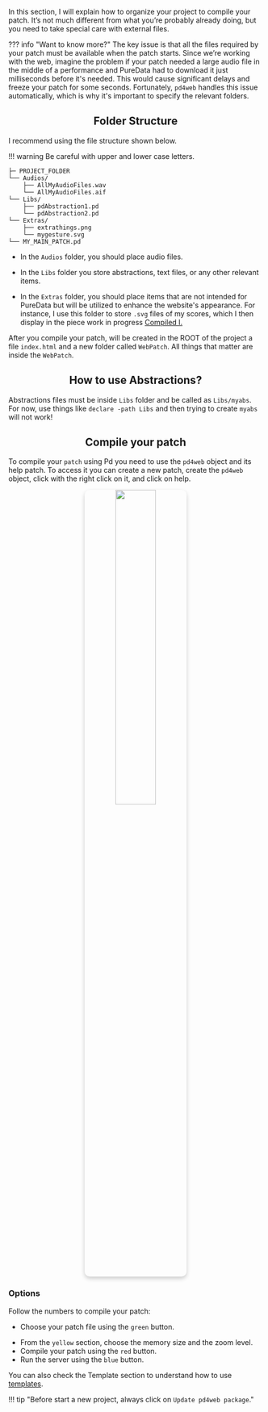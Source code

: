 In this section, I will explain how to organize your project to compile your patch. It’s not much different from what you’re probably already doing, but you need to take special care with external files.


??? info "Want to know more?"
    The key issue is that all the files required by your patch must be available when the patch starts. Since we’re working with the web, imagine the problem if your patch needed a large audio file in the middle of a performance and PureData had to download it just milliseconds before it's needed. This would cause significant delays and freeze your patch for some seconds. Fortunately, `pd4web` handles this issue automatically, which is why it's important to specify the relevant folders.

## <h2 align="center">Folder Structure</h2>

I recommend using the file structure shown below. 

!!! warning
    Be careful with upper and lower case letters.

```
├─ PROJECT_FOLDER
└── Audios/
    ├── AllMyAudioFiles.wav
    └── AllMyAudioFiles.aif
└── Libs/
    ├── pdAbstraction1.pd
    └── pdAbstraction2.pd
└── Extras/
    ├── extrathings.png
    └── mygesture.svg
└── MY_MAIN_PATCH.pd
```

* In the `Audios` folder, you should place audio files. 

* In the `Libs` folder you store abstractions, text files, or any other relevant items.

* In the `Extras` folder, you should place items that are not intended for PureData but will be utilized to enhance the website's appearance. For instance, I use this folder to store `.svg` files of my scores, which I then display in the piece work in progress <a href="charlesneimog.github.io/Compiled-I" target="_blank">Compiled I.</a>

After you compile your patch, will be created in the ROOT of the project a file `index.html` and a new folder called `WebPatch`. All things that matter are inside the `WebPatch`. 

## <h2 align="center">How to use Abstractions?</h2>

Abstractions files must be inside `Libs` folder and be called as `Libs/myabs`. For now, use things like `declare -path Libs` and then trying to create `myabs` will not work!

## <h2 align="center">Compile your patch</h2>

To compile your `patch` using Pd you need to use the `pd4web` object and its help patch. To access it you can create a new patch, create the `pd4web` object, click with the right click on it, and click on help.

<p align="center" style="border-radius: 10px;">
        <img src="../../../assets/pd-pd4web.png" width="40%" loading="lazy"  style="border-radius: 10px; box-shadow: 0px 4px 8px rgba(0, 0, 0, 0.2);">
</p>

### Options

Follow the numbers to compile your patch:


- Choose your patch file using the `green` button.

* From the `yellow` section, choose the memory size and the zoom level.
* Compile your patch using the `red` button.
* Run the server using the `blue` button.

You can also check the Template section to understand how to use [templates](../Templates/).

!!! tip "Before start a new project, always click on `Update pd4web package`."